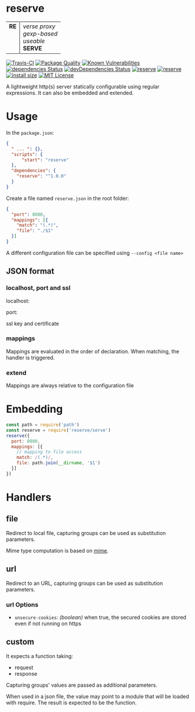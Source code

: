 # reserve

<table border="0" cellpadding="2" cellspacing="0">
    <tr>
        <td valign="top" style="border-right: 2px solid gray;">
          <strong>RE</strong>
        </td>
        <td>
          <i>verse proxy</i><br />
          <i>gexp-based</i><br />
          <i>useable</i><br />
          <strong>SERVE</strong>
        </td>
    </tr>
</table>

[![Travis-CI](https://travis-ci.org/ArnaudBuchholz/reserve.svg?branch=master)](https://travis-ci.org/ArnaudBuchholz/reserve#)
[![Package Quality](https://npm.packagequality.com/shield/reserve.svg)](https://packagequality.com/#?package=reserve)
[![Known Vulnerabilities](https://snyk.io/test/github/ArnaudBuchholz/reserve/badge.svg?targetFile=package.json)](https://snyk.io/test/github/ArnaudBuchholz/reserve?targetFile=package.json)
[![dependencies Status](https://david-dm.org/ArnaudBuchholz/reserve/status.svg)](https://david-dm.org/ArnaudBuchholz/reserve)
[![devDependencies Status](https://david-dm.org/ArnaudBuchholz/reserve/dev-status.svg)](https://david-dm.org/ArnaudBuchholz/reserve?type=dev)
[![reserve](https://badge.fury.io/js/reserve.svg)](https://www.npmjs.org/package/reserve)
[![reserve](http://img.shields.io/npm/dm/reserve.svg)](https://www.npmjs.org/package/reserve)
[![install size](https://packagephobia.now.sh/badge?p=reserve)](https://packagephobia.now.sh/result?p=reserve)
[![MIT License](https://img.shields.io/badge/License-MIT-yellow.svg)](https://opensource.org/licenses/MIT)

A lightweight http(s) server statically configurable using regular expressions. It can also be embedded and extended.

# Usage

In the `package.json`:
```json
{
  " ... ": {},
  "scripts": {
      "start": "reserve"
  },
  "dependencies": {
    "reserve": "^1.0.0"
  }
}
```

Create a file named `reserve.json` in the root folder:
```json
{
  "port": 8080,
  "mappings": [{
    "match": "(.*)",
    "file": "./$1"
  }]
}
```

A different configuration file can be specified using `--config <file name>`

## JSON format

### localhost, port and ssl

localhost:

port:

ssl key and certificate

### mappings

Mappings are evaluated in the order of declaration. When matching, the handler is triggered.

### extend

Mappings are always relative to the configuration file

# Embedding

```javascript
const path = require('path')
const reserve = require('reserve/serve')
reserve({
  port: 8080,
  mappings: [{
    // mapping to file access
    match: /(.*)/,
    file: path.join(__dirname, '$1')
  }]
})
```

# Handlers

## file

Redirect to local file, capturing groups can be used as substitution parameters.

Mime type computation is based on [mime](https://www.npmjs.com/package/mime).

## url

Redirect to an URL, capturing groups can be used as substitution parameters.

### url Options

* `unsecure-cookies`: _(boolean)_ when true, the secured cookies are stored even if not running on https

## custom

It expects a function taking:
* request
* response

Capturing groups' values are passed as additional parameters.

When used in a json file, the value may point to a module that will be loaded with require. The result is expected to be the function.
